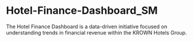 # Hotel-Finance-Dashboard_SM
The Hotel Finance Dashboard is a data-driven initiative focused on understanding trends in financial revenue within the KROWN Hotels Group. 
